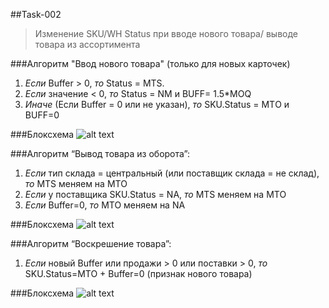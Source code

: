 ##Task-002
>Изменение SKU/WH Status при вводе нового товара/ выводе товара из ассортимента

###Алгоритм "Ввод нового товара" (только для новых карточек)
1. _Если_ Buffer > 0, _то_ Status = MTS.
2. _Если_ значение < 0, _то_ Status = NM и BUFF= 1.5*MOQ
3. _Иначе_ (Если Buffer = 0 или не указан), _то_ SKU.Status = MTО и BUFF=0

###Блоксхема
![alt text](http://cs628027.vk.me/v628027613/f330/PoTg1_ZF4LA.jpg)

###Алгоритм “Вывод товара из оборота”:
1. _Если_ тип склада = центральный (или поставщик склада = не склад), _то_ MTS меняем на MTO
2. _Если_ у поставщика SKU.Status = NA, _то_ MTS меняем на MTO
3. _Если_ Buffer=0, _то_ MTO меняем на NA

###Блоксхема
![alt text](http://cs628027.vk.me/v628027613/f337/hcVj-YqGaoM.jpg)

###Алгоритм “Воскрешение товара”:
1. _Если_ новый Buffer или продажи > 0 или поставки > 0, _то_ SKU.Status=MTO + Buffer=0 (признак нового товара)

###Блоксхема
![alt text](http://cs628027.vk.me/v628027613/f329/1j9ie8PLPyo.jpg)
